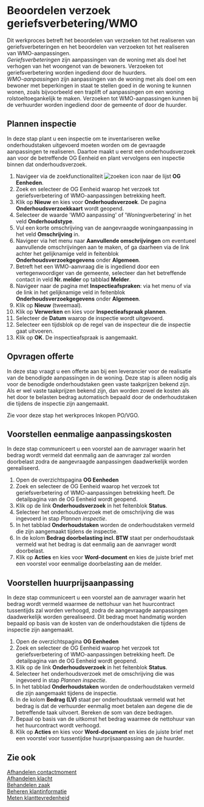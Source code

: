 # Beoordelen verzoek geriefsverbetering/WMO

Dit werkproces betreft het beoordelen van verzoeken tot het realiseren van geriefsverbeteringen en het beoordelen van verzoeken tot het realiseren van WMO-aanpassingen.  
*Geriefsverbeteringen* zijn aanpassingen van de woning met als doel het verhogen van het woongenot van de bewoners. Verzoeken tot geriefsverbetering worden ingediend door de huurders.   
*WMO-aanpassingen* zijn aanpassingen van de woning met als doel om een bewoner met beperkingen in staat te stellen goed in de woning te kunnen wonen, zoals bijvoorbeeld een traplift of aanpassingen om een woning rolstoeltoegankelijk te maken. Verzoeken tot WMO-aanpassingen kunnen bij de verhuurder worden ingediend door de gemeente of door de huurder. 

## Plannen inspectie

In deze stap plant u een inspectie om te inventariseren welke onderhoudstaken uitgevoerd moeten worden om de gevraagde aanpassingen te realiseren. Daartoe maakt u eerst een onderhoudsverzoek aan voor de betreffende OG Eenheid en plant vervolgens een inspectie binnen dat onderhoudsverzoek. 
1. Navigeer via de zoekfunctionaliteit ![zoeken icon](/assets/images/zoeken.png "zoeken icon") naar de lijst **OG Eenheden**.
2. Zoek en selecteer de OG Eenheid waarop het verzoek tot geriefsverbetering of WMO-aanpassingen betrekking heeft. 
3. Klik op **Nieuw** en kies voor **Onderhoudsverzoek**. De pagina **Onderhoudsverzoekkaart** wordt geopend. 
4. Selecteer de waarde 'WMO aanpassing' of 'Woningverbetering' in het veld **Onderhoudstype**.
5. Vul een korte omschrijving van de aangevraagde woningaanpassing in het veld **Omschrijving** in. 
6. Navigeer via het menu naar **Aanvullende omschrijvingen** om eventueel aanvullende omschrijvingen aan te maken, of ga daarheen via de link achter het gelijknamige veld in feitenblok **Onderhoudsverzoekgegevens** onder **Algemeen**. 
7. Betreft het een WMO-aanvraag die is ingediend door een vertegenwoordiger van de gemeente, selecteer dan het betreffende contact in veld **Nr. melder** op tabblad **Melder**. 
8. Navigeer naar de pagina met **Inspectieafspraken**: via het menu of via de link in het gelijknamige veld in feitenblok **Onderhoudsverzoekgegevens** onder **Algemeen**.  
9. Klik op **Nieuw** (tweemaal).
10. Klik op **Verwerken** en kies voor **Inspectieafspraak plannen**. 
11. Selecteer de **Datum** waarop de inspectie wordt uitgevoerd. 
12. Selecteer een tijdsblok op de regel van de inspecteur die de inspectie gaat uitvoeren. 
13. Klik op **OK**. De inspectieafspraak is aangemaakt. 

## Opvragen offerte

In deze stap vraagt u een offerte aan bij een leverancier voor de realisatie van de benodigde aanpassingen in de woning. Deze stap is alleen nodig als voor de benodigde onderhoudstaken geen vaste taakprijzen bekend zijn. Als er wel vaste taakprijzen bekend zijn, dan worden zowel de kosten als het door te belasten bedrag automatisch bepaald door de onderhoudstaken die tijdens de inspectie zijn aangemaakt. 

Zie voor deze stap het werkproces Inkopen PO/VGO. 

## Voorstellen eenmalige aanpassingskosten

In deze stap communiceert u een voorstel aan de aanvrager waarin het bedrag wordt vermeld dat eenmalig aan de aanvrager zal worden doorbelast zodra de aangevraagde aanpassingen daadwerkelijk worden gerealiseerd. 
1. Open de overzichtspagina **OG Eenheden**  
2. Zoek en selecteer de OG Eenheid waarop het verzoek tot geriefsverbetering of WMO-aanpassingen betrekking heeft. De detailpagina van de OG Eenheid wordt geopend. 
3. Klik op de link **Onderhoudsverzoek** in het feitenblok **Status**. 
4. Selecteer het onderhoudsverzoek met de omschrijving die was ingevoerd in stap *Plannen inspectie*. 
5. In het tabblad **Onderhoudstaken** worden de onderhoudstaken vermeld die zijn aangemaakt tijdens de inspectie. 
6. In de kolom **Bedrag doorbelasting incl. BTW** staat per onderhoudstaak vermeld wat het bedrag is dat eenmalig aan de aanvrager wordt doorbelast. 
7. Klik op **Acties** en kies voor **Word-document** en kies de juiste brief met een voorstel voor eenmalige doorbelasting aan de melder.

## Voorstellen huurprijsaanpassing

In deze stap communiceert u een voorstel aan de aanvrager waarin het bedrag wordt vermeld waarmee de nettohuur van het huurcontract tussentijds zal worden verhoogd, zodra de aangevraagde aanpassingen daadwerkelijk worden gerealiseerd. Dit bedrag moet handmatig worden bepaald op basis van de kosten van de onderhoudstaken die tijdens de inspectie zijn aangemaakt. 
1. Open de overzichtspagina **OG Eenheden**  
2. Zoek en selecteer de OG Eenheid waarop het verzoek tot geriefsverbetering of WMO-aanpassingen betrekking heeft. De detailpagina van de OG Eenheid wordt geopend. 
3. Klik op de link **Onderhoudsverzoek** in het feitenblok **Status**. 
4. Selecteer het onderhoudsverzoek met de omschrijving die was ingevoerd in stap *Plannen inspectie*. 
5. In het tabblad **Onderhoudstaken** worden de onderhoudstaken vermeld die zijn aangemaakt tijdens de inspectie. 
6. In de kolom **Bedrag (LV)** staat per onderhoudstaak vermeld wat het bedrag is dat de verhuurder eenmalig moet betalen aan degene die de betreffende taak uitvoert. Bereken de som van deze bedragen. 
7. Bepaal op basis van de uitkomst het bedrag waarmee de nettohuur van het huurcontract wordt verhoogd.  
8. Klik op **Acties** en kies voor **Word-document** en kies de juiste brief met een voorstel voor tussentijdse huurprijsaanpassing aan de huurder.

## Zie ook

[Afhandelen contactmoment](../afhandelen-contactmoment/)  
[Afhandelen klacht](../afhandelen-klacht/)  
[Behandelen zaak](../behandelen-zaak/)  
[Beheren klantinformatie](../beheren-klantinformatie/)  
[Meten klanttevredenheid](../meten-klanttevredenheid/)
